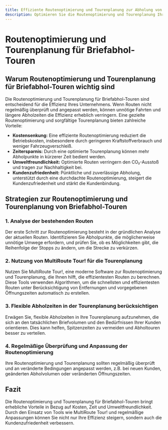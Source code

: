 ```yaml
---
title: Effiziente Routenoptimierung und Tourenplanung zur Abholung von Briefen
description: Optimieren Sie die Routenoptimierung und Tourenplanung Ihrer Briefabhol-Touren, senken Sie Kosten, sparen Sie Zeit und steigern Sie die Kundenzufriedenheit.
---
```


# Routenoptimierung und Tourenplanung für Briefabhol-Touren

## Warum Routenoptimierung und Tourenplanung für Briefabhol-Touren wichtig sind

Die Routenoptimierung und Tourenplanung für Briefabhol-Touren sind entscheidend für die Effizienz Ihres Unternehmens. Wenn Routen nicht regelmäßig überprüft und angepasst werden, können unnötige Fahrten und längere Abholzeiten die Effizienz erheblich verringern. Eine gezielte Routenoptimierung und sorgfältige Tourenplanung bieten zahlreiche Vorteile:

- **Kostensenkung:** Eine effiziente Routenoptimierung reduziert die Betriebskosten, insbesondere durch geringeren Kraftstoffverbrauch und weniger Fahrzeugverschleiß.
- **Zeitersparnis:** Durch eine optimierte Tourenplanung können mehr Abholpunkte in kürzerer Zeit bedient werden.
- **Umweltfreundlichkeit:** Optimierte Routen verringern den CO₂-Ausstoß und tragen zur Nachhaltigkeit bei.
- **Kundenzufriedenheit:** Pünktliche und zuverlässige Abholung, unterstützt durch eine durchdachte Routenoptimierung, steigert die Kundenzufriedenheit und stärkt die Kundenbindung.

## Strategien zur Routenoptimierung und Tourenplanung von Briefabhol-Touren

### 1. Analyse der bestehenden Routen

Der erste Schritt zur Routenoptimierung besteht in der gründlichen Analyse der aktuellen Routen. Identifizieren Sie Abholpunkte, die möglicherweise unnötige Umwege erfordern, und prüfen Sie, ob es Möglichkeiten gibt, die Reihenfolge der Stopps zu ändern, um die Strecke zu verkürzen.

### 2. Nutzung von MultiRoute Tour! für die Tourenplanung

Nutzen Sie MultiRoute Tour!, eine moderne Software zur Routenoptimierung und Tourenplanung, die Ihnen hilft, die effizientesten Routen zu berechnen. Diese Tools verwenden Algorithmen, um die schnellsten und effizientesten Routen unter Berücksichtigung von Entfernungen und vorgegebenen Öffnungszeiten automatisch zu erstellen.

### 3. Flexible Abholzeiten in der Tourenplanung berücksichtigen

Erwägen Sie, flexible Abholzeiten in Ihre Tourenplanung aufzunehmen, die sich an den tatsächlichen Briefvolumen und den Bedürfnissen Ihrer Kunden orientieren. Dies kann helfen, Spitzenzeiten zu vermeiden und Abholtouren besser zu verteilen.

### 4. Regelmäßige Überprüfung und Anpassung der Routenoptimierung

Ihre Routenoptimierung und Tourenplanung sollten regelmäßig überprüft und an veränderte Bedingungen angepasst werden, z.B. bei neuen Kunden, geänderten Abholvolumen oder veränderten Öffnungszeiten.

## Fazit

Die Routenoptimierung und Tourenplanung für Briefabhol-Touren bringt erhebliche Vorteile in Bezug auf Kosten, Zeit und Umweltfreundlichkeit. Durch den Einsatz von Tools wie MultiRoute Tour! und regelmäßige Anpassungen können Sie nicht nur Ihre Effizienz steigern, sondern auch die Kundenzufriedenheit verbessern.
